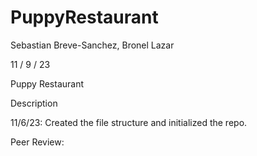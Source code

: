 # PuppyRestaurant

Sebastian Breve-Sanchez, Bronel Lazar

11 / 9 / 23

Puppy Restaurant

Description

11/6/23: Created the file structure and initialized the repo. 

Peer Review: 
